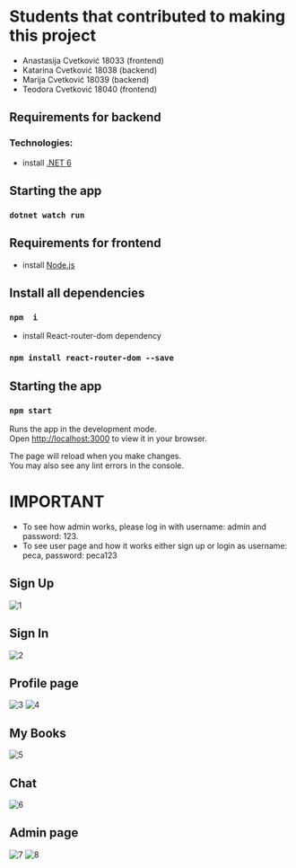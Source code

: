 # Students that contributed to making this project

- Anastasija Cvetković 18033 (frontend)
- Katarina Cvetković 18038 (backend)
- Marija Cvetković 18039 (backend)
- Teodora Cvetković 18040 (frontend)

## Requirements for backend

### Technologies:

- install [.NET 6](https://dotnet.microsoft.com/en-us/download/dotnet/6.0)

## Starting the app

### `dotnet watch run`

## Requirements for frontend

- install [Node.js](https://nodejs.org/en/download/)

## Install all dependencies

### `npm  i`

- install React-router-dom dependency

### `npm install react-router-dom --save`

## Starting the app

### `npm start`

Runs the app in the development mode.\
Open [http://localhost:3000](http://localhost:3000) to view it in your browser.

The page will reload when you make changes.\
You may also see any lint errors in the console.

# IMPORTANT

- To see how admin works, please log in with username: admin and password: 123.
- To see user page and how it works either sign up or login as username: peca, password: peca123

## Sign Up

![1](https://user-images.githubusercontent.com/101969164/228328911-9ef3262a-0ad7-4e7d-b64c-6bd7fe10be16.jpg)

## Sign In

![2](https://user-images.githubusercontent.com/101969164/228328887-735664d1-6f30-44f6-a60b-cc3e3c842db5.jpg)

## Profile page

![3](https://user-images.githubusercontent.com/101969164/228328893-52737989-bf2a-4c95-b91e-38a494c98f4a.jpg)
![4](https://user-images.githubusercontent.com/101969164/228328895-668df180-b67d-4258-b421-9f242a1a5e94.jpg)

## My Books

![5](https://user-images.githubusercontent.com/101969164/228328896-8527c363-e3fd-40e1-bab4-802816a65884.jpg)

## Chat

![6](https://user-images.githubusercontent.com/101969164/228328901-9e721516-7794-433f-a48c-e20be5d7422e.jpg)

## Admin page

![7](https://user-images.githubusercontent.com/101969164/228328904-07a27571-5271-4179-9dfa-afafe194dc39.jpg)
![8](https://user-images.githubusercontent.com/101969164/228328908-7f0491dd-e32a-4f52-bcb8-df973fe385f3.jpg)

